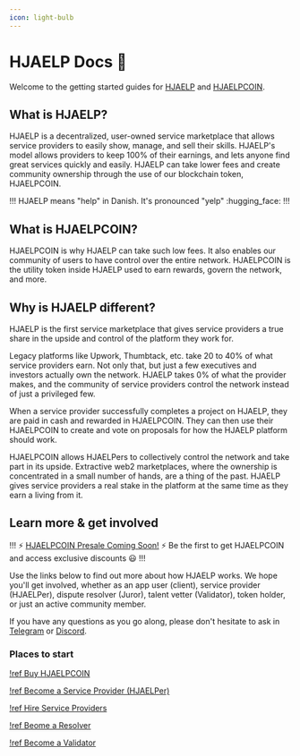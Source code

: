 ```yaml
---
icon: light-bulb
---
```


# HJAELP Docs :wave:

Welcome to the getting started guides for [HJAELP](https://hjaelp.io/) and [HJAELPCOIN](https://hjaelpcoin.com/). 

## What is HJAELP?

HJAELP is a decentralized, user-owned service marketplace that allows service providers to easily show, manage, and sell their skills. HJAELP's model allows providers to keep 100% of their earnings, and lets anyone find great services quickly and easily. HJAELP can take lower fees and create community ownership through the use of our blockchain token, HJAELPCOIN. 

!!! 
HJAELP means "help" in Danish. It's pronounced "yelp" :hugging_face:
!!!

## What is HJAELPCOIN?

HJAELPCOIN is why HJAELP can take such low fees. It also enables our community of users to have control over the entire network. HJAELPCOIN is the utility token inside HJAELP used to earn rewards, govern the network, and more.

## Why is HJAELP different?

HJAELP is the first service marketplace that gives service providers a true share in the upside and control of the platform they work for. 

Legacy platforms like Upwork, Thumbtack, etc. take 20 to 40% of what service providers earn. Not only that, but just a few executives and investors actually own the network. HJAELP takes 0% of what the provider makes, and the community of service providers control the network instead of just a privileged few.

When a service provider successfully completes a project on HJAELP, they are paid in cash and rewarded in HJAELPCOIN. They can then use their HJAELPCOIN to create and vote on proposals for how the HJAELP platform should work. 

HJAELPCOIN allows HJAELPers to collectively control the network and take part in its upside. Extractive web2 marketplaces, where the ownership is concentrated in a small number of hands, are a thing of the past. HJAELP gives service providers a real stake in the platform at the same time as they earn a living from it.

## Learn more & get involved

!!! :zap: [HJAELPCOIN Presale Coming Soon!](./HJAELPCOIN/buy-hjaelpcoin.md) :zap:
Be the first to get HJAELPCOIN and access exclusive discounts :smiley: 
!!!

Use the links below to find out more about how HJAELP works. We hope you'll get involved, whether as an app user (client), service provider (HJAELPer), dispute resolver (Juror), talent vetter (Validator), token holder, or just an active community member.

If you have any questions as you go along, please don't hesitate to ask in [Telegram](https://t.me/hjaelpcoin) or [Discord](https://discord.gg/ShEUydu9).

### Places to start 

[!ref Buy HJAELPCOIN](./HJAELPCOIN/buy-hjaelpcoin.md)

[!ref Become a Service Provider (HJAELPer)](./provide-services.md)

[!ref Hire Service Providers](./hire-hjaelpers.md)

[!ref Beome a Resolver](./resolve-disputes.md)

[!ref Become a Validator](./vet-hjaelpers.md)

